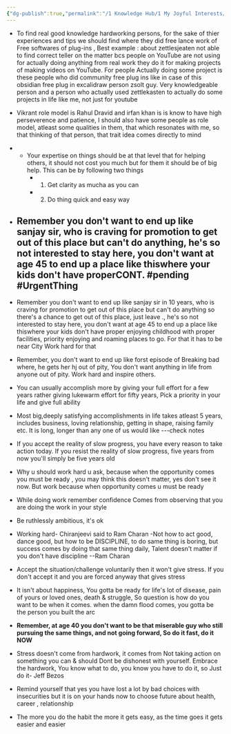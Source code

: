 ```yaml
---
{"dg-publish":true,"permalink":"/1 Knowledge Hub/1 My Joyful Interests/Self-Help Phycology/Notions I derirved/Notions I derived/","noteIcon":""}
---
```


- To find real good knowledge hardworking persons, for the sake of thier experiences and tips we should find where they did free lance work of Free softwares of plug-ins , Best example : about zettlesjeaten not able to find correct teller on the matter bcs people on YouTube are not using for actually doing anything from real work they do it for making projects of making videos on YouTube. For people Actually doing some project is these people who did community free plug ins like in case of this obsidian free plug in excalidraw person zsolt guy. Very knowledgeable person and a person who actually used zettlekasten to actually do some projects in life like me, not just for youtube
- Vikrant role model is Rahul Dravid and irfan khan is is know to have high perseverence and patience, I should also have some people as role model, atleast some qualities in them, that which resonates with me, so that thinking of that person, that trait idea comes directly to mind
- - Your expertise on things should be at that level that for helping others, it should not cost you much but for them it should be of big help. This can be by following two things
    - 1. Get clarity as mucha as you can
    - 2. Do thing quick and easy way
- ## Remember you don't want to end up like sanjay sir, who is craving for promotion to get out of this place but can't do anything, he's so not interested to stay here, you don't want at age 45 to end up a place like thiswhere your kids don't have properCONT. #pending #UrgentThing
    
- Remember you don't want to end up like sanjay sir in 10 years, who is craving for promotion to get out of this place but can't do anything so there's a chance to get out of this place, just leave ., he's so not interested to stay here, you don't want at age 45 to end up a place like thiswhere your kids don't have proper enjoying childhood with proper facilities, priority enjoying and roaming places to go. For that it has to be near City Work hard for that
- Remember, you don't want to end up like forst episode of Breaking bad where, he gets her hj out of pity, You don't want anything in life from anyone out of pity. Work hard and inspire others.
- You can usually accomplish more by giving your full effort for a few years rather giving lukewarm effort for fifty years, Pick a priority in your life and give full ability
- Most big,deeply satisfying accomplishments in life takes atleast 5 years, includes business, loving relationship, getting in shape, raising family etc. It is long, longer than any one of us would like ---check notes
- If you accept the reality of slow progress, you have every reason to take action today. If you resist the reality of slow progress, five years from now you'll simply be five years old
- Why u should work hard u ask, because when the opportunity comes you must be ready , you may think this doesn't matter, yes don't see it now. But work because when opportunity comes u must be ready
- While doing work remember confidence Comes from observing that you are doing the work in your style
- Be ruthlessly ambitious, it's ok
- Working hard- Chiranjeevi said to Ram Charan -Not how to act good, dance good, but how to be DISCIPLINE, to do same thing is boring, but success comes by doing that same thing daily, Talent doesn't matter if you don't have discipline --Ram Charan
- Accept the situation/challenge voluntarily then it won't give stress. If you don't accept it and you are forced anyway that gives stress
- It isn't about happiness, You gotta be ready for life's lot of disease, pain of yours or loved ones, death & struggle, So question is how do you want to be when it comes. when the damn flood comes, you gotta be the person you built the arc
- **Remember, at age 40 you don't want to be that miserable guy who still pursuing the same things, and not going forward, So do it fast, do it NOW**
- Stress doesn't come from hardwork, it comes from Not taking action on something you can & should Dont be dishonest with yourself. Embrace the hardwork, You know what to do, you know you have to do it, so Just do it- Jeff Bezos
- Remind yourself that yes you have lost a lot by bad choices with insecurities but it is on your hands now to choose future about health, career , relationship
- The more you do the habit the more it gets easy, as the time goes it gets easier and easier
